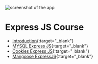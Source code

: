 ![screenshot of the app](https://raw.githubusercontent.com/praveenorugantitech/praveenorugantitech-express-js/master/tech.PNG)

# Express JS Course

- [Introduction](https://praveenorugantitech.blogspot.com/2019/11/all-about-express-js.html){:target="_blank"}
- [MYSQL Express JS](https://praveenorugantitech.blogspot.com/2019/11/mysql-express-js.html){:target="_blank"}
- [Cookies Express JS](https://praveenorugantitech.blogspot.com/2019/11/cookies-express-js.html){:target="_blank"}
- [Mangoose ExpressJS](https://praveenorugantitech.github.io/praveenorugantitech-mongoose-mongodb-atlas/){:target="_blank"}





